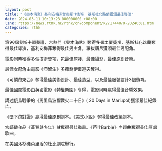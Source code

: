 ```yaml
---
layout: post
title: "《奧本海默》基利安梅菲奪奧斯卡影帝　基斯杜化路蘭獲頒最佳導演"
date: 2024-03-11 10:13:23.000000000 +08:00
link: https://news.rthk.hk/rthk/ch/component/k2/1744070-20240311.htm
categories: rthk
---
```


第96屆奧斯卡頒獎禮，大熱門《奧本海默》奪得多個主要奬項，基斯杜化路蘭奪得最佳導演，基利安梅菲奪得最佳男主角，羅拔唐尼獲頒最佳男配角。

電影同時獲得多個技術獎項，包最佳剪接、最佳攝影，最佳原創音樂。

最佳女配角由電影《滯留生》多薇喬伊藍道夫奪得。

《可憐的東西》奪得最佳美術設計、最佳造型、以及最佳服裝設計3個獎項。

最佳國際電影由英國電影《特權樂園》奪得，電影同時贏得最佳音響效果。

講述俄烏戰爭的《馬里烏波爾戰火二十日》( 20 Days in Mariupol)獲頒最佳紀錄片。

《墮下的對證》贏得最佳原創劇本。《美式小說》奪得最佳改編劇本。

宮崎駿作品《蒼鷺與少年》就奪得最佳動畫。《芭比Barbie》主題曲奪得最佳原唱歌曲。

在美國洛杉磯荷里活的杜比劇院舉行。
